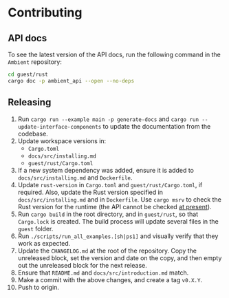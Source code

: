 # Contributing

## API docs

To see the latest version of the API docs, run the following command in the `Ambient` repository:

```sh
cd guest/rust
cargo doc -p ambient_api --open --no-deps
```

## Releasing

1. Run `cargo run --example main -p generate-docs` and `cargo run -- update-interface-components` to update the documentation from the codebase.
2. Update workspace versions in:
   - `Cargo.toml`
   - `docs/src/installing.md`
   - `guest/rust/Cargo.toml`
3. If a new system dependency was added, ensure it is added to `docs/src/installing.md` and `Dockerfile`.
4. Update `rust-version` in `Cargo.toml` and `guest/rust/Cargo.toml`, if required. Also, update the Rust version specified in `docs/src/installing.md` and in `Dockerfile`. Use `cargo msrv` to check the Rust version for the runtime (the API cannot be checked [at present](https://github.com/foresterre/cargo-msrv/issues/587)).
5. Run `cargo build` in the root directory, and in `guest/rust`, so that `Cargo.lock` is created. The build process will update several files in the `guest` folder.
6. Run `./scripts/run_all_examples.[sh|ps1]` and visually verify that they work as expected.
7. Update the `CHANGELOG.md` at the root of the repository. Copy the unreleased block, set the version and date on the copy, and then empty out the unreleased block for the next release.
8. Ensure that `README.md` and `docs/src/introduction.md` match.
9. Make a commit with the above changes, and create a tag `v0.X.Y`.
10. Push to origin.
